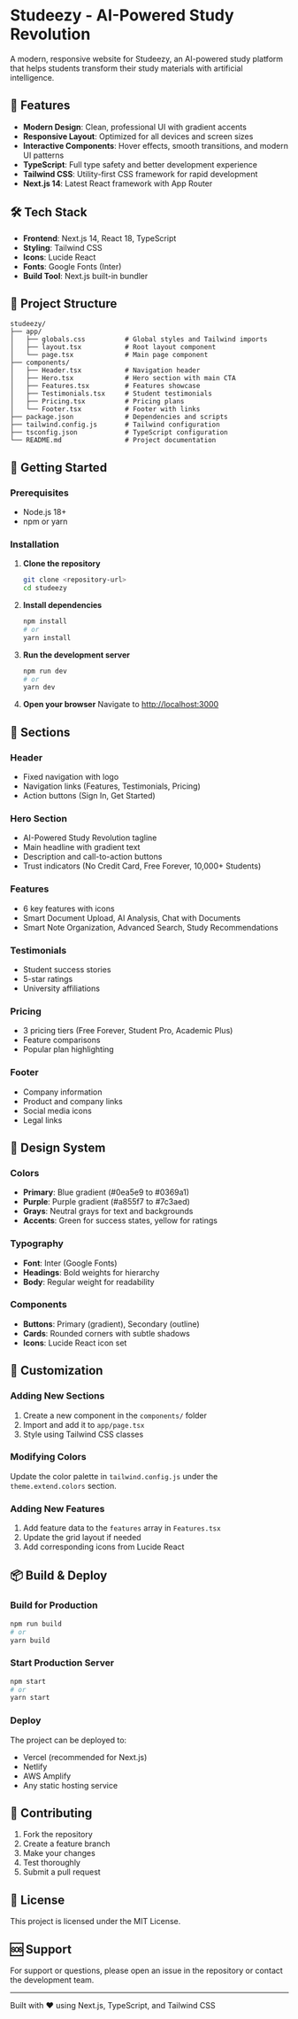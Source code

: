 # Studeezy - AI-Powered Study Revolution

A modern, responsive website for Studeezy, an AI-powered study platform that helps students transform their study materials with artificial intelligence.

## 🚀 Features

- **Modern Design**: Clean, professional UI with gradient accents
- **Responsive Layout**: Optimized for all devices and screen sizes
- **Interactive Components**: Hover effects, smooth transitions, and modern UI patterns
- **TypeScript**: Full type safety and better development experience
- **Tailwind CSS**: Utility-first CSS framework for rapid development
- **Next.js 14**: Latest React framework with App Router

## 🛠️ Tech Stack

- **Frontend**: Next.js 14, React 18, TypeScript
- **Styling**: Tailwind CSS
- **Icons**: Lucide React
- **Fonts**: Google Fonts (Inter)
- **Build Tool**: Next.js built-in bundler

## 📁 Project Structure

```
studeezy/
├── app/
│   ├── globals.css          # Global styles and Tailwind imports
│   ├── layout.tsx           # Root layout component
│   └── page.tsx             # Main page component
├── components/
│   ├── Header.tsx           # Navigation header
│   ├── Hero.tsx             # Hero section with main CTA
│   ├── Features.tsx         # Features showcase
│   ├── Testimonials.tsx     # Student testimonials
│   ├── Pricing.tsx          # Pricing plans
│   └── Footer.tsx           # Footer with links
├── package.json             # Dependencies and scripts
├── tailwind.config.js       # Tailwind configuration
├── tsconfig.json            # TypeScript configuration
└── README.md                # Project documentation
```

## 🚀 Getting Started

### Prerequisites

- Node.js 18+ 
- npm or yarn

### Installation

1. **Clone the repository**
   ```bash
   git clone <repository-url>
   cd studeezy
   ```

2. **Install dependencies**
   ```bash
   npm install
   # or
   yarn install
   ```

3. **Run the development server**
   ```bash
   npm run dev
   # or
   yarn dev
   ```

4. **Open your browser**
   Navigate to [http://localhost:3000](http://localhost:3000)

## 📱 Sections

### Header
- Fixed navigation with logo
- Navigation links (Features, Testimonials, Pricing)
- Action buttons (Sign In, Get Started)

### Hero Section
- AI-Powered Study Revolution tagline
- Main headline with gradient text
- Description and call-to-action buttons
- Trust indicators (No Credit Card, Free Forever, 10,000+ Students)

### Features
- 6 key features with icons
- Smart Document Upload, AI Analysis, Chat with Documents
- Smart Note Organization, Advanced Search, Study Recommendations

### Testimonials
- Student success stories
- 5-star ratings
- University affiliations

### Pricing
- 3 pricing tiers (Free Forever, Student Pro, Academic Plus)
- Feature comparisons
- Popular plan highlighting

### Footer
- Company information
- Product and company links
- Social media icons
- Legal links

## 🎨 Design System

### Colors
- **Primary**: Blue gradient (#0ea5e9 to #0369a1)
- **Purple**: Purple gradient (#a855f7 to #7c3aed)
- **Grays**: Neutral grays for text and backgrounds
- **Accents**: Green for success states, yellow for ratings

### Typography
- **Font**: Inter (Google Fonts)
- **Headings**: Bold weights for hierarchy
- **Body**: Regular weight for readability

### Components
- **Buttons**: Primary (gradient), Secondary (outline)
- **Cards**: Rounded corners with subtle shadows
- **Icons**: Lucide React icon set

## 🔧 Customization

### Adding New Sections
1. Create a new component in the `components/` folder
2. Import and add it to `app/page.tsx`
3. Style using Tailwind CSS classes

### Modifying Colors
Update the color palette in `tailwind.config.js` under the `theme.extend.colors` section.

### Adding New Features
1. Add feature data to the `features` array in `Features.tsx`
2. Update the grid layout if needed
3. Add corresponding icons from Lucide React

## 📦 Build & Deploy

### Build for Production
```bash
npm run build
# or
yarn build
```

### Start Production Server
```bash
npm start
# or
yarn start
```

### Deploy
The project can be deployed to:
- Vercel (recommended for Next.js)
- Netlify
- AWS Amplify
- Any static hosting service

## 🤝 Contributing

1. Fork the repository
2. Create a feature branch
3. Make your changes
4. Test thoroughly
5. Submit a pull request

## 📄 License

This project is licensed under the MIT License.

## 🆘 Support

For support or questions, please open an issue in the repository or contact the development team.

---

Built with ❤️ using Next.js, TypeScript, and Tailwind CSS

